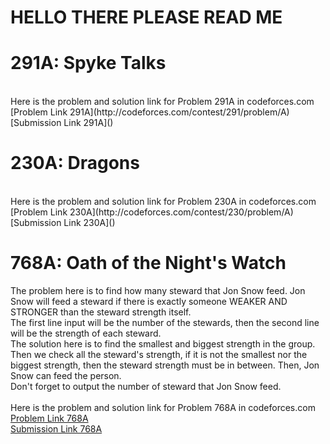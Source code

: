# HELLO THERE PLEASE READ ME

# 291A: Spyke Talks
<br>
Here is the problem and solution link for Problem 291A in codeforces.com <br>
[Problem Link 291A](http://codeforces.com/contest/291/problem/A) <br>
[Submission Link 291A]() <br>

# 230A: Dragons
<br>
Here is the problem and solution link for Problem 230A in codeforces.com <br>
[Problem Link 230A](http://codeforces.com/contest/230/problem/A) <br>
[Submission Link 230A]() <br>

# 768A: Oath of the Night's Watch
The problem here is to find how many steward that Jon Snow feed. Jon Snow will feed a steward if there is exactly someone WEAKER AND STRONGER than the steward strength itself. <br>
The first line input will be the number of the stewards, then the second line will be the strength of each steward. <br>
The solution here is to find the smallest and biggest strength in the group. Then we check all the steward's strength, if it is not the smallest nor the biggest strength, then the steward strength must be in between. Then, Jon Snow can feed the person. <br>
Don't forget to output the number of steward that Jon Snow feed. <br>
<br>
Here is the problem and solution link for Problem 768A in codeforces.com <br>
[Problem Link 768A](http://codeforces.com/contest/768/problem/A) <br>
[Submission Link 768A](http://codeforces.com/contest/768/submission/42600533) <br>
